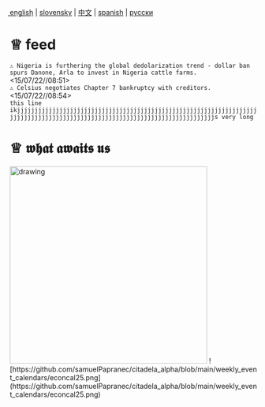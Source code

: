 [e͟n͟gl͟i͟s͟h͟](https://github.com/samuelPapranec/samuelPapranec/blob/main/README.md/) | [slovensky](https://github.com/samuelPapranec/samuelPapranec/blob/main/README_sk.md/) | [中文](https://github.com/samuelPapranec/samuelPapranec/blob/main/README_cn.md/) | [spanish](https://github.com/samuelPapranec/samuelPapranec/blob/main/README_es.md/) | [русски](https://github.com/samuelPapranec/samuelPapranec/blob/main/README_ru.md/) 
<br>
# ♕ feed
`⚠️ Nigeria is furthering the global dedolarization trend - dollar ban spurs Danone, Arla to invest in Nigeria cattle farms.` <15/07/22//08:51>
<br>
`⚠️ Celsius negotiates Chapter 7 bankruptcy with creditors.` <15/07/22//08:54>
<br>
```this line ikjjjjjjjjjjjjjjjjjjjjjjjjjjjjjjjjjjjjjjjjjjjjjjjjjjjjjjjjjjjjjjjjjjjjjjjjjjjjjjjjjjjjjjjjjjjjjjjjjjjjjjjjjjjjjjjjjjjjjjjjjjjjjjs very long```
# ♕ 𝖜𝖍𝖆𝖙 𝖆𝖜𝖆𝖎𝖙𝖘 𝖚𝖘
<img src="https://github.com/samuelPapranec/citadela_alpha/blob/main/weekly_event_calendars/econcal25.png" alt="drawing" width="400"/>
![https://github.com/samuelPapranec/citadela_alpha/blob/main/weekly_event_calendars/econcal25.png](https://github.com/samuelPapranec/citadela_alpha/blob/main/weekly_event_calendars/econcal25.png)
